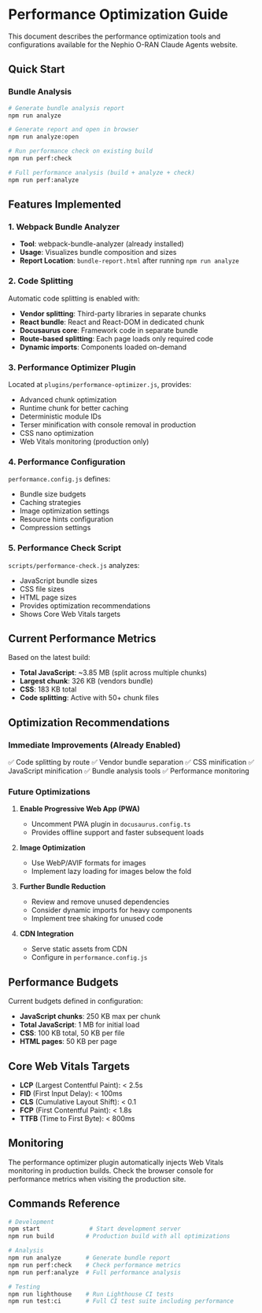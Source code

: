 # Performance Optimization Guide

This document describes the performance optimization tools and configurations available for the Nephio O-RAN Claude
Agents website.

## Quick Start

### Bundle Analysis
```bash
# Generate bundle analysis report
npm run analyze

# Generate report and open in browser
npm run analyze:open

# Run performance check on existing build
npm run perf:check

# Full performance analysis (build + analyze + check)
npm run perf:analyze
```

## Features Implemented

### 1. Webpack Bundle Analyzer
- **Tool**: webpack-bundle-analyzer (already installed)
- **Usage**: Visualizes bundle composition and sizes
- **Report Location**: `bundle-report.html` after running `npm run analyze`

### 2. Code Splitting
Automatic code splitting is enabled with:
- **Vendor splitting**: Third-party libraries in separate chunks
- **React bundle**: React and React-DOM in dedicated chunk
- **Docusaurus core**: Framework code in separate bundle
- **Route-based splitting**: Each page loads only required code
- **Dynamic imports**: Components loaded on-demand

### 3. Performance Optimizer Plugin
Located at `plugins/performance-optimizer.js`, provides:
- Advanced chunk optimization
- Runtime chunk for better caching
- Deterministic module IDs
- Terser minification with console removal in production
- CSS nano optimization
- Web Vitals monitoring (production only)

### 4. Performance Configuration
`performance.config.js` defines:
- Bundle size budgets
- Caching strategies
- Image optimization settings
- Resource hints configuration
- Compression settings

### 5. Performance Check Script
`scripts/performance-check.js` analyzes:
- JavaScript bundle sizes
- CSS file sizes
- HTML page sizes
- Provides optimization recommendations
- Shows Core Web Vitals targets

## Current Performance Metrics

Based on the latest build:
- **Total JavaScript**: ~3.85 MB (split across multiple chunks)
- **Largest chunk**: 326 KB (vendors bundle)
- **CSS**: 183 KB total
- **Code splitting**: Active with 50+ chunk files

## Optimization Recommendations

### Immediate Improvements (Already Enabled)
✅ Code splitting by route
✅ Vendor bundle separation
✅ CSS minification
✅ JavaScript minification
✅ Bundle analysis tools
✅ Performance monitoring

### Future Optimizations
1. **Enable Progressive Web App (PWA)**
   - Uncomment PWA plugin in `docusaurus.config.ts`
   - Provides offline support and faster subsequent loads

2. **Image Optimization**
   - Use WebP/AVIF formats for images
   - Implement lazy loading for images below the fold

3. **Further Bundle Reduction**
   - Review and remove unused dependencies
   - Consider dynamic imports for heavy components
   - Implement tree shaking for unused code

4. **CDN Integration**
   - Serve static assets from CDN
   - Configure in `performance.config.js`

## Performance Budgets

Current budgets defined in configuration:
- **JavaScript chunks**: 250 KB max per chunk
- **Total JavaScript**: 1 MB for initial load
- **CSS**: 100 KB total, 50 KB per file
- **HTML pages**: 50 KB per page

## Core Web Vitals Targets

- **LCP** (Largest Contentful Paint): < 2.5s
- **FID** (First Input Delay): < 100ms
- **CLS** (Cumulative Layout Shift): < 0.1
- **FCP** (First Contentful Paint): < 1.8s
- **TTFB** (Time to First Byte): < 800ms

## Monitoring

The performance optimizer plugin automatically injects Web Vitals monitoring in production builds. Check the browser
console for performance metrics when visiting the production site.

## Commands Reference

```bash
# Development
npm start              # Start development server
npm run build         # Production build with all optimizations

# Analysis
npm run analyze       # Generate bundle report
npm run perf:check    # Check performance metrics
npm run perf:analyze  # Full performance analysis

# Testing
npm run lighthouse    # Run Lighthouse CI tests
npm run test:ci       # Full CI test suite including performance
```
